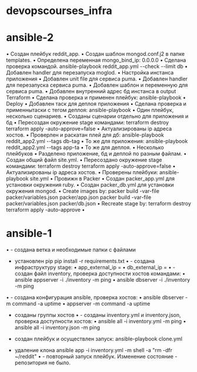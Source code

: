 
# devopscourses_infra
# ansible-2
•	Создан плейбук reddit_app.
•	Создан шаблон mongod.conf.j2 в папке templates.
•	Определена переменная mongo_bind_ip: 0.0.0.0
•	Сделана проверка командой. ansible-playbook reddit_app.yml --check --limit db
•	Добавлен handler для перезапуска moglod.
•	Настройка инстанса приложения
•	Добавлен unit file для сервиса puma.
•	Добавлен handler для перезапуска сервиса puma.
•	Добавлен шаблон и переменную для сервиса puma.
•	Добавлен внутренний адрес бд инстанса в output Terraform
•	Сделана проверка и применен плейбук: ansible-playbook
•	Deploy
•	Добавлен таск для деплоя приложения
•	Сделана проверка и применнытаски с тегом деплоя: ansible-playbook 
•	Один плейбук, несколько сценариев.
•	Созданы сценарии отдельно для приложения и бд
•	Пересоздан окружение stage командами: terraform destroy terraform apply -auto-approve=false
•	Актуализированы ip адреса хостов.
•	Проверлен и раскатан плей для дб: ansible-playbook reddit_app2.yml --tags db-tag
•	То же для приложения: ansible-playbook reddit_app2.yml --tags app-ta
•	То же для деплоя.
•	Несколько плейбуков
•	Разделено приложение, бд и деплой по разным файлам.
•	Создан общий файл site.yml.
•	Пересоздано окружение stage командами: terraform destroy terraform apply -auto-approve=false
•	Актуализированы ip адреса хостов.
•	Проверены плейбуки: ansible-playbook site.yml
•	Провижн в Packer
•	Создан packer_app.yml для установки окружения ruby.
•	Создан packer_db.yml для установки окружения mongod.
•	Create images by: packer build -var-file packer/variables.json packer/app.json packer build -var-file packer/variables.json packer/db.json
•	Recreate stage by: terraform destroy terraform apply -auto-approve
•	
# ansible-1
•	- создана ветка и необходимые папки с файлами
-	установлен pip pip install -r requirements.txt
•	- создана инфраструктуру stage:
•	app_external_ip = 
•	db_external_ip = 
•	- создан файл inventory, проверка доступности хостов командами:
•	ansible appserver -i ./inventory -m ping
•	ansible dbserver -i ./inventory -m ping

•	- cоздана конфигурация ansible, проверка хостов: 
•	ansible dbserver -m command -a uptime
•	appserver -m command -a uptime

-	cозданы группы хостов
•	- созданы inventory.yml и inventory.json,  проверка доступности хостов: 
•	ansible all -i inventory.yml -m ping
•	ansible all -i inventory.json -m ping

-	cоздан плейбук и осуществлен запуск: ansible-playbook clone.yml
-	удаление клона ansible app -i inventory.yml -m shell -a "rm -dfr ~/reddit"
•	- повторный запуск плейбук. Изменение состояние -  репозитория не было.

